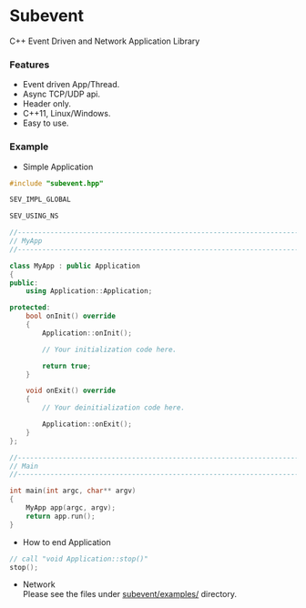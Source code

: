 Subevent
========

C++ Event Driven and Network Application Library

### Features
* Event driven App/Thread.
* Async TCP/UDP api.
* Header only.
* C++11, Linux/Windows.
* Easy to use.

### Example
* Simple Application
```C++
#include "subevent.hpp"

SEV_IMPL_GLOBAL

SEV_USING_NS

//---------------------------------------------------------------------------//
// MyApp
//---------------------------------------------------------------------------//

class MyApp : public Application
{
public:
    using Application::Application;

protected:
    bool onInit() override
    {
        Application::onInit();

        // Your initialization code here.

        return true;
    }

    void onExit() override
    {
        // Your deinitialization code here.

        Application::onExit();
    }
};

//---------------------------------------------------------------------------//
// Main
//---------------------------------------------------------------------------//

int main(int argc, char** argv)
{
    MyApp app(argc, argv);
    return app.run();
}
```
* How to end Application
```C++
// call "void Application::stop()"
stop();
```
* Network  
Please see the files under [subevent/examples/](https://github.com/Ichishino/subevent/tree/master/examples) directory.